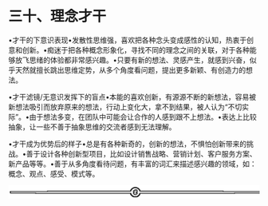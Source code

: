 # 三十、理念才干

•才干的下意识表现•发散性思维强，喜欢把各种念头变成感性的认知，热衷于创意和创新。•痴迷于把各种概念形象化，寻找不同的理念之间的关联，对于各种能够放飞思绪的体验都非常感兴趣。•只要有新的想法、灵感产生，就感到兴奋，似乎天然就擅长跳出思维定势，从多个角度看问题，提出更多新颖、有创造力的想法。

•才干滤镜/无意识发挥下的盲点•本能的喜欢创新，有源源不断的新想法，容易被新想法吸引而放弃原来的想法，行动上变化大，拿不到结果，被人认为“不切实际”。•由于想法多变，在团队中可能会让合作的人感到跟不上想法。•表达上比较抽象，让一些不善于抽象思维的交流者感到无法理解。

•才干成为优势后的样子•总是有各种新奇的，创新的想法，不惧怕创新带来的挑战。•善于设计各种创新型项目，比如设计销售战略、营销计划、客户服务方案、新产品等等。•善于从多角度看待问题，有丰富的词汇来描述感兴趣的领域，如：概念、观点、感受、模式等。

![](img/6c7de331872a8117bb5e80b7aec8953a.png)